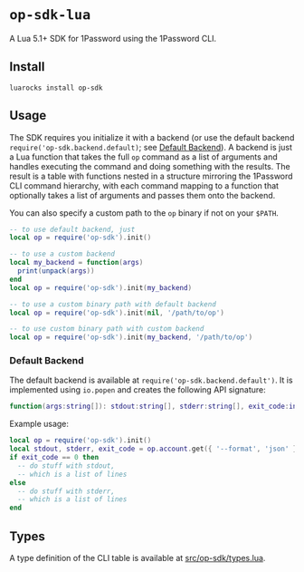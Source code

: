 # `op-sdk-lua`

A Lua 5.1+ SDK for 1Password using the 1Password CLI.

## Install

```
luarocks install op-sdk
```

## Usage

The SDK requires you initialize it with a backend (or use the default backend `require('op-sdk.backend.default)`; see [Default Backend](#default-backend)). A backend is just a Lua function that takes the full `op` command as a list of
arguments and handles executing the command and doing something with the results. The result is a table with functions nested in a structure mirroring the 1Password CLI command hierarchy,
with each command mapping to a function that optionally takes a list of arguments and passes them onto the backend.

You can also specify a custom path to the `op` binary if not on your `$PATH`.

```lua
-- to use default backend, just
local op = require('op-sdk').init()

-- to use a custom backend
local my_backend = function(args)
  print(unpack(args))
end
local op = require('op-sdk').init(my_backend)

-- to use a custom binary path with default backend
local op = require('op-sdk').init(nil, '/path/to/op')

-- to use custom binary path with custom backend
local op = require('op-sdk').init(my_backend, '/path/to/op')
```

### Default Backend

The default backend is available at `require('op-sdk.backend.default')`. It is implemented using `io.popen`
and creates the following API signature:

```lua
function(args:string[]): stdout:string[], stderr:string[], exit_code:int
```

Example usage:

```lua
local op = require('op-sdk').init()
local stdout, stderr, exit_code = op.account.get({ '--format', 'json' })
if exit_code == 0 then
  -- do stuff with stdout,
  -- which is a list of lines
else
  -- do stuff with stderr,
  -- which is a list of lines
end
```

## Types

A type definition of the CLI table is available at [src/op-sdk/types.lua](./src/op-sdk/types.lua).

